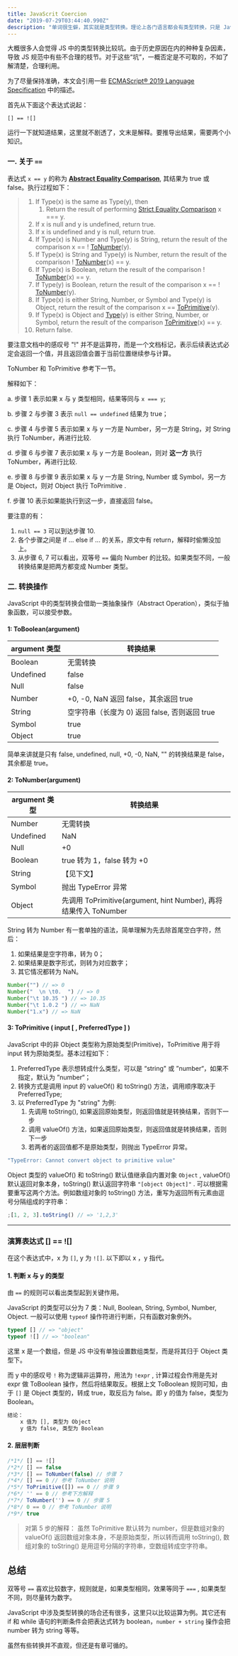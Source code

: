```yaml
---
title: JavaScrit Coercion
date: "2019-07-29T03:44:40.990Z"
description: "单词很生僻，其实就是类型转换。理论上各门语言都会有类型转换，只是 JavaScript 稍微有点玩过头，导致有些情况跟预期不太相符。"
---
```


大概很多人会觉得 JS 中的类型转换比较坑。由于历史原因在内的种种复杂因素，导致 JS 规范中有些不合理的枝节。对于这些“坑”，一概否定是不可取的，不如了解清楚，合理利用。

为了尽量保持准确，本文会引用一些 [ECMAScript® 2019 Language Specification](http://www.ecma-international.org/ecma-262/10.0/index.html) 中的描述。

首先从下面这个表达式说起：

```
[] == ![]
```

运行一下就知道结果，这里就不剧透了，文末是解释。要推导出结果，需要两个小知识。

### 一. 关于 `==`

表达式 `x == y` 的称为 **[Abstract Equality Comparison](http://www.ecma-international.org/ecma-262/10.0/index.html#sec-abstract-equality-comparison)**, 其结果为 true 或 false。执行过程如下：

> 1. If Type(x) is the same as Type(y), then
>    1. Return the result of performing [Strict Equality Comparison](http://www.ecma-international.org/ecma-262/10.0/index.html#sec-strict-equality-comparison) x === y.
> 2. If x is null and y is undefined, return true.
> 3. If x is undefined and y is null, return true.
> 4. If Type(x) is Number and Type(y) is String, return the result of the comparison x == ! [ToNumber](http://www.ecma-international.org/ecma-262/10.0/index.html#sec-tonumber)(y).
> 5. If Type(x) is String and Type(y) is Number, return the result of the comparison ! [ToNumber](http://www.ecma-international.org/ecma-262/10.0/index.html#sec-tonumber)(x) == y.
> 6. If Type(x) is Boolean, return the result of the comparison ! [ToNumber](http://www.ecma-international.org/ecma-262/10.0/index.html#sec-tonumber)(x) == y.
> 7. If Type(y) is Boolean, return the result of the comparison x == ! [ToNumber](http://www.ecma-international.org/ecma-262/10.0/index.html#sec-tonumber)(y).
> 8. If Type(x) is either String, Number, or Symbol and Type(y) is Object, return the result of the comparison x == [ToPrimitive](http://www.ecma-international.org/ecma-262/10.0/index.html#sec-toprimitive)(y).
> 9. If Type(x) is Object and [Type](http://www.ecma-international.org/ecma-262/10.0/index.html#sec-ecmascript-data-types-and-values)(y) is either String, Number, or Symbol, return the result of the comparison [ToPrimitive](http://www.ecma-international.org/ecma-262/10.0/index.html#sec-toprimitive)(x) == y.
> 10. Return false.

要注意文档中的感叹号 "!" 并不是运算符，而是一个文档标记，表示后续表达式必定会返回一个值，并且返回值会置于当前位置继续参与计算。

ToNumber 和 ToPrimitive 参考下一节。

解释如下：

a. 步骤 1 表示如果 x 与 y 类型相同，结果等同与 `x === y`;

b. 步骤 2 与步骤 3 表示 `null == undefined` 结果为 true；

c. 步骤 4 与步骤 5 表示如果 x 与 y 一方是 Number，另一方是 String，对 String 执行 ToNumber，再进行比较.

d. 步骤 6 与步骤 7 表示如果 x 与 y 一方是 Boolean，则对 **这一方** 执行 ToNumber，再进行比较.

e. 步骤 8 与步骤 9 表示如果 x 与 y 一方是 String, Number 或 Symbol，另一方是 Object，则对 Object 执行 ToPrimitive .

f. 步骤 10 表示如果能执行到这一步，直接返回 false。

要注意的有：

1. `null == 3` 可以到达步骤 10.
2. 各个步骤之间是 if ... else if ... 的关系，原文中有 return，解释时偷懒没加上。
3. 从步骤 6, 7 可以看出，双等号 `==` 偏向 Number 的比较。如果类型不同，一般转换结果是把两方都变成 Number 类型。

### 二. 转换操作

JavaScript 中的类型转换会借助一类抽象操作（Abstract Operation），类似于抽象函数，可以接受参数。

#### 1: ToBoolean(argument)

| argument 类型 | 转换结果                                      |
| ------------- | --------------------------------------------- |
| Boolean       | 无需转换                                      |
| Undefined     | false                                         |
| Null          | false                                         |
| Number        | +0, -0, NaN 返回 false，其余返回 true         |
| String        | 空字符串（长度为 0) 返回 false, 否则返回 true |
| Symbol        | true                                          |
| Object        | true                                          |

简单来讲就是只有 false, undefined, null, +0, -0, NaN, "" 的转换结果是 false，其余都是 true。

#### 2: ToNumber(argument)

| argument 类型 | 转换结果                                                         |
| ------------- | ---------------------------------------------------------------- |
| Number        | 无需转换                                                         |
| Undefined     | NaN                                                              |
| Null          | +0                                                               |
| Boolean       | true 转为 1，false 转为 +0                                       |
| String        | 【见下文】                                                       |
| Symbol        | 抛出 TypeError 异常                                              |
| Object        | 先调用 ToPrimitive(argument, hint Number), 再将结果传入 ToNumber |

String 转为 Number 有一套单独的语法，简单理解为先去除首尾空白字符，然后：

1. 如果结果是空字符串，转为 0；
2. 如果结果是数字形式，则转为对应数字；
3. 其它情况都转为 NaN。

```javascript
Number("") // => 0
Number("  \n \t0.  ") // => 0
Number("\t 10.35 ") // => 10.35
Number("\t 1.0.2 ") // => NaN
Number("1.x") // => NaN
```

#### 3: ToPrimitive ( input [ , PreferredType ] )

JavaScript 中的非 Object 类型称为原始类型(Primitive)，ToPrimitive 用于将 input 转为原始类型。基本过程如下：

1. PreferredType 表示想转成什么类型，可以是 “string" 或 ”number“，如果不指定，默认为 ”number“；
2. 转换方式是调用 input 的 valueOf() 和 toString() 方法，调用顺序取决于 PreferredType;
3. 以 PreferredType 为 "string" 为例:
   1. 先调用 toString(), 如果返回原始类型，则返回值就是转换结果，否则下一步
   2. 调用 valueOf() 方法，如果返回原始类型，则返回值就是转换结果，否则下一步
   3. 若两者的返回值都不是原始类型，则抛出 TypeError 异常。

```bash
"TypeError: Cannot convert object to primitive value"
```

Object 类型的 valueOf() 和 toString() 默认值继承自内置对象 `Object` , valueOf() 默认返回对象本身，toString() 默认返回字符串 `"[object Object]"` . 可以根据需要重写这两个方法。例如数组对象的 toString() 方法，重写为返回所有元素由逗号分隔组成的字符串：

```javascript
;[1, 2, 3].toString() // => '1,2,3'
```

---

### 演算表达式 [] == ![]

在这个表达式中，x 为 `[]`, y 为 `![]`. 以下即以 x ，y 指代。

#### 1. 判断 x 与 y 的类型

由 `==` 的规则可以看出类型起到关键作用。

JavaScript 的类型可以分为 7 类：Null, Boolean, String, Symbol, Number, Object. 一般可以使用 `typeof` 操作符进行判断，只有函数对象例外。

```javascript
typeof [] // => "object"
typeof ![] // => "boolean"
```

这里 x 是一个数组，但是 JS 中没有单独设置数组类型，而是将其归于 Object 类型下。

而 y 中的感叹号 `!` 称为逻辑非运算符，用法为 `!expr` , 计算过程会作用是先对 expr 做 ToBoolean 操作，然后将结果取反。根据上文 ToBoolean 规则可知，由于 `[]` 是 Object 类型的，转成 true，取反后为 false。即 y 的值为 false，类型为 Boolean。

```txt
结论：
    x 值为 [], 类型为 Object
    y 值为 false, 类型为 Boolean
```

#### 2. 层层判断

```javascript
/*1*/ [] == ![]
/*2*/ [] == false
/*3*/ [] == ToNumber(false) // 步骤 7
/*4*/ [] == 0 // 参考 ToNumber 说明
/*5*/ ToPrimitive([]) == 0 // 步骤 9
/*6*/ '' == 0 // 参考下方解释
/*7*/ ToNumber('') == 0 // 步骤 5
/*8*/ 0 == 0 // 参考 ToNumber 说明
/*9*/ true
```

> 对第 5 步的解释： 虽然 ToPrimitive 默认转为 number，但是数组对象的 valueOf() 返回数组对象本身，不是原始类型，所以转而调用 toString(), 数组对象的 toString() 是用逗号分隔的字符串，空数组转成空字符串。

## 总结

双等号 `==` 喜欢比较数字，规则就是，如果类型相同，效果等同于 `===` , 如果类型不同，则尽量转为数字。

JavaScript 中涉及类型转换的场合还有很多，这里只以比较运算为例。其它还有 if 和 while 语句的判断条件会把表达式转为 boolean，`number + string` 操作会把 number 转为 string 等等。

虽然有些转换并不直观，但还是有章可循的。
